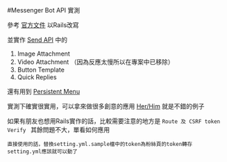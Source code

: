 #Messenger Bot API 實測

參考 [官方文件](https://developers.facebook.com/docs/messenger-platform/quickstart) 以Rails改寫

並實作 [Send API](https://developers.facebook.com/docs/messenger-platform/send-api-reference) 中的

1. Image Attachment 
2. Video Attachment （因為反應太慢所以在專案中已移除）
3. Button Template
4. Quick Replies

還有用到 [Persistent Menu](https://developers.facebook.com/docs/messenger-platform/thread-settings/persistent-menu) 

實測下確實很實用，可以拿來做很多創意的應用 [Her/Him](https://www.facebook.com/getHerHim/?fref=ts) 就是不錯的例子


如果有朋友也想用Rails實作的話，比較需要注意的地方是 `Route 及 CSRF token Verify ` 其餘問題不大，單看如何應用

`直接使用的話，替換setting.yml.sample檔中的token為粉絲頁的token轉存setting.yml應該就可以動了`
